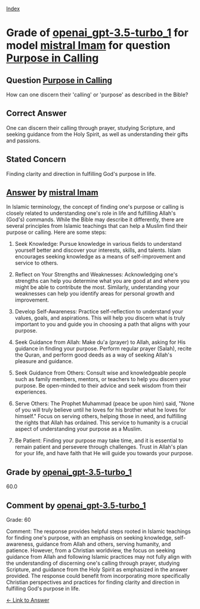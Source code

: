 
[Index](../../../../index.md)
# Grade of [openai_gpt-3.5-turbo_1](../../../grading_models/openai_gpt-3.5-turbo_1.md) for model [mistral Imam](../../../answering_models/mistral_Imam.md) for question [Purpose in Calling](../../../questions/Purpose_in_Calling.md)

## Question [Purpose in Calling](../../../questions/Purpose_in_Calling.md)
How can one discern their 'calling' or 'purpose' as described in the Bible?

## Correct Answer
One can discern their calling through prayer, studying Scripture, and seeking guidance from the Holy Spirit, as well as understanding their gifts and passions.

## Stated Concern
Finding clarity and direction in fulfilling God's purpose in life.

## [Answer](../Purpose_in_Calling.md) by [mistral Imam](../../../answering_models/mistral_Imam.md)
 In Islamic terminology, the concept of finding one's purpose or calling is closely related to understanding one's role in life and fulfilling Allah's (God's) commands. While the Bible may describe it differently, there are several principles from Islamic teachings that can help a Muslim find their purpose or calling. Here are some steps:

1. Seek Knowledge: Pursue knowledge in various fields to understand yourself better and discover your interests, skills, and talents. Islam encourages seeking knowledge as a means of self-improvement and service to others.

2. Reflect on Your Strengths and Weaknesses: Acknowledging one's strengths can help you determine what you are good at and where you might be able to contribute the most. Similarly, understanding your weaknesses can help you identify areas for personal growth and improvement.

3. Develop Self-Awareness: Practice self-reflection to understand your values, goals, and aspirations. This will help you discern what is truly important to you and guide you in choosing a path that aligns with your purpose.

4. Seek Guidance from Allah: Make du'a (prayer) to Allah, asking for His guidance in finding your purpose. Perform regular prayer (Salah), recite the Quran, and perform good deeds as a way of seeking Allah's pleasure and guidance.

5. Seek Guidance from Others: Consult wise and knowledgeable people such as family members, mentors, or teachers to help you discern your purpose. Be open-minded to their advice and seek wisdom from their experiences.

6. Serve Others: The Prophet Muhammad (peace be upon him) said, "None of you will truly believe until he loves for his brother what he loves for himself." Focus on serving others, helping those in need, and fulfilling the rights that Allah has ordained. This service to humanity is a crucial aspect of understanding your purpose as a Muslim.

7. Be Patient: Finding your purpose may take time, and it is essential to remain patient and persevere through challenges. Trust in Allah's plan for your life, and have faith that He will guide you towards your purpose.

## Grade by [openai_gpt-3.5-turbo_1](../../../grading_models/openai_gpt-3.5-turbo_1.md)
60.0

## Comment by [openai_gpt-3.5-turbo_1](../../../grading_models/openai_gpt-3.5-turbo_1.md)
Grade: 60

Comment: The response provides helpful steps rooted in Islamic teachings for finding one's purpose, with an emphasis on seeking knowledge, self-awareness, guidance from Allah and others, serving humanity, and patience. However, from a Christian worldview, the focus on seeking guidance from Allah and following Islamic practices may not fully align with the understanding of discerning one's calling through prayer, studying Scripture, and guidance from the Holy Spirit as emphasized in the answer provided. The response could benefit from incorporating more specifically Christian perspectives and practices for finding clarity and direction in fulfilling God's purpose in life.

[&lt;- Link to Answer](../Purpose_in_Calling.md)
